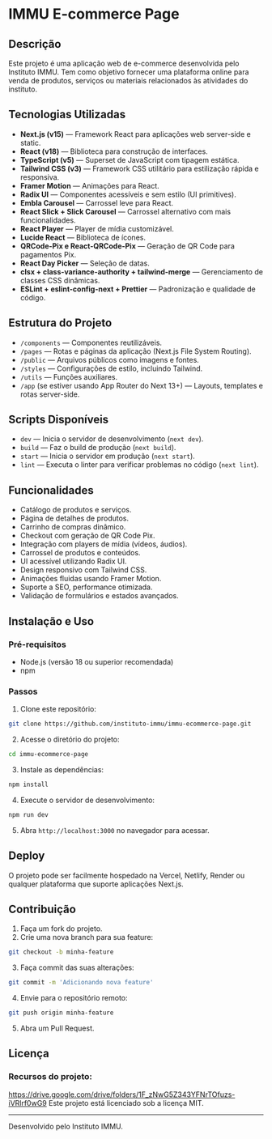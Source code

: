 
# IMMU E-commerce Page

## Descrição
Este projeto é uma aplicação web de e-commerce desenvolvida pelo Instituto IMMU. Tem como objetivo fornecer uma plataforma online para venda de produtos, serviços ou materiais relacionados às atividades do instituto.

## Tecnologias Utilizadas
- **Next.js (v15)** — Framework React para aplicações web server-side e static.
- **React (v18)** — Biblioteca para construção de interfaces.
- **TypeScript (v5)** — Superset de JavaScript com tipagem estática.
- **Tailwind CSS (v3)** — Framework CSS utilitário para estilização rápida e responsiva.
- **Framer Motion** — Animações para React.
- **Radix UI** — Componentes acessíveis e sem estilo (UI primitives).
- **Embla Carousel** — Carrossel leve para React.
- **React Slick + Slick Carousel** — Carrossel alternativo com mais funcionalidades.
- **React Player** — Player de mídia customizável.
- **Lucide React** — Biblioteca de ícones.
- **QRCode-Pix e React-QRCode-Pix** — Geração de QR Code para pagamentos Pix.
- **React Day Picker** — Seleção de datas.
- **clsx + class-variance-authority + tailwind-merge** — Gerenciamento de classes CSS dinâmicas.
- **ESLint + eslint-config-next + Prettier** — Padronização e qualidade de código.

## Estrutura do Projeto
- `/components` — Componentes reutilizáveis.
- `/pages` — Rotas e páginas da aplicação (Next.js File System Routing).
- `/public` — Arquivos públicos como imagens e fontes.
- `/styles` — Configurações de estilo, incluindo Tailwind.
- `/utils` — Funções auxiliares.
- `/app` (se estiver usando App Router do Next 13+) — Layouts, templates e rotas server-side.

## Scripts Disponíveis
- `dev` — Inicia o servidor de desenvolvimento (`next dev`).
- `build` — Faz o build de produção (`next build`).
- `start` — Inicia o servidor em produção (`next start`).
- `lint` — Executa o linter para verificar problemas no código (`next lint`).

## Funcionalidades
- Catálogo de produtos e serviços.
- Página de detalhes de produtos.
- Carrinho de compras dinâmico.
- Checkout com geração de QR Code Pix.
- Integração com players de mídia (vídeos, áudios).
- Carrossel de produtos e conteúdos.
- UI acessível utilizando Radix UI.
- Design responsivo com Tailwind CSS.
- Animações fluidas usando Framer Motion.
- Suporte a SEO, performance otimizada.
- Validação de formulários e estados avançados.

## Instalação e Uso

### Pré-requisitos
- Node.js (versão 18 ou superior recomendada)
- npm

### Passos
1. Clone este repositório:
```bash
git clone https://github.com/instituto-immu/immu-ecommerce-page.git
```

2. Acesse o diretório do projeto:
```bash
cd immu-ecommerce-page
```

3. Instale as dependências:
```bash
npm install
```

4. Execute o servidor de desenvolvimento:
```bash
npm run dev
```

5. Abra `http://localhost:3000` no navegador para acessar.

## Deploy
O projeto pode ser facilmente hospedado na Vercel, Netlify, Render ou qualquer plataforma que suporte aplicações Next.js.

## Contribuição
1. Faça um fork do projeto.
2. Crie uma nova branch para sua feature:
```bash
git checkout -b minha-feature
```
3. Faça commit das suas alterações:
```bash
git commit -m 'Adicionando nova feature'
```
4. Envie para o repositório remoto:
```bash
git push origin minha-feature
```
5. Abra um Pull Request.

## Licença

### Recursos do projeto:
https://drive.google.com/drive/folders/1F_zNwG5Z343YFNrTOfuzs-iVRlrf0wG9
Este projeto está licenciado sob a licença MIT.

---
Desenvolvido pelo Instituto IMMU.
